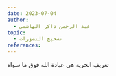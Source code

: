 ```yaml
---
date: 2023-07-04
author:
  - عبد الرحمن ذاكر الهاشمي
topic:
  - تصحيح التصورات
references:
---
```

تعريف الحرية هي عبادة الله فوق ما سواه
